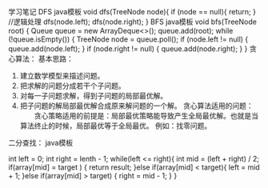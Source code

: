 学习笔记
DFS java模板
void dfs(TreeNode node){
        if (node == null){
            return;
        }
        //逻辑处理
        dfs(node.left);
        dfs(node.right);
    }
BFS java模板
void bfs(TreeNode root) {
    Queue<TreeNode> queue = new ArrayDeque<>();
    queue.add(root);
    while (!queue.isEmpty()) {
        TreeNode node = queue.poll(); 
        if (node.left != null) {
            queue.add(node.left);
        }
        if (node.right != null) {
            queue.add(node.right);
        }
    }
贪心算法：
基本思路：
1. 建立数学模型来描述问题。
2. 把求解的问题分成若干个子问题。
3. 对每一子问题求解，得到子问题的局部最优解。
4. 把子问题的解局部最优解合成原来解问题的一个解。
贪心算法适用的问题：
　　贪心策略适用的前提是：局部最优策略能导致产生全局最优解。也就是当算法终止的时候，局部最优等于全局最优。
    例如：找零问题。
 
二分查找：
java模板

int left = 0;
int right = lenth - 1;
while(left <= right){
    int mid = (left + right) / 2;
    if(array[mid] = target ) {
        return result;
    }else if(array[mid] < target){
        left = mid + 1;
    }else if(array[mid] > target) {
        right = mid - 1;
    }
}
